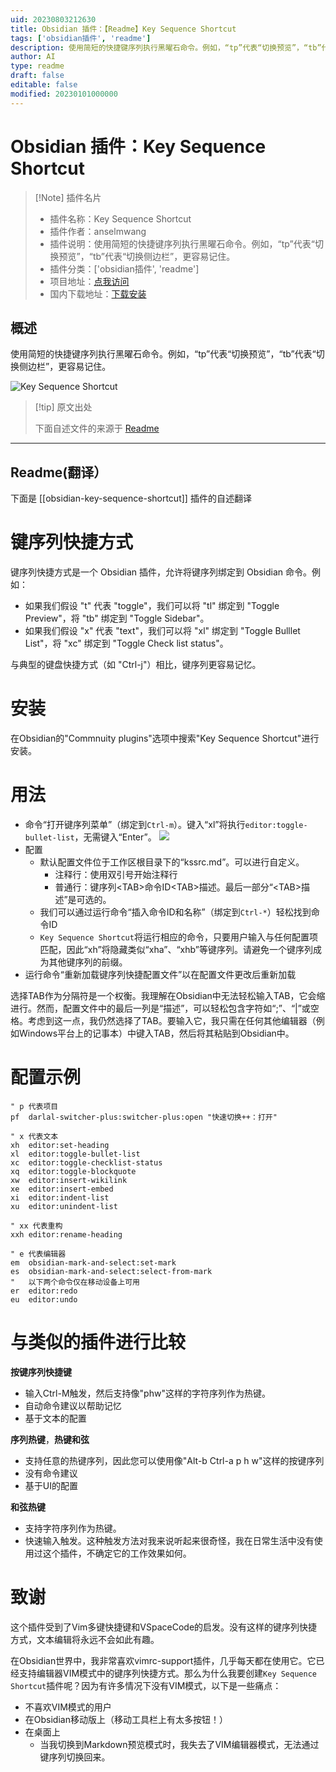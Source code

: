 ```yaml
---
uid: 20230803212630
title: Obsidian 插件：【Readme】Key Sequence Shortcut
tags: ['obsidian插件', 'readme']
description: 使用简短的快捷键序列执行黑曜石命令。例如，“tp”代表“切换预览”，“tb”代表“切换侧边栏”，更容易记住。
author: AI
type: readme
draft: false
editable: false
modified: 20230101000000
---
```


# Obsidian 插件：Key Sequence Shortcut

> [!Note] 插件名片
> - 插件名称：Key Sequence Shortcut
> - 插件作者：anselmwang
> - 插件说明：使用简短的快捷键序列执行黑曜石命令。例如，“tp”代表“切换预览”，“tb”代表“切换侧边栏”，更容易记住。
> - 插件分类：['obsidian插件', 'readme']
> - 项目地址：[点我访问](https://github.com/anselmwang/obsidian-key-sequence-shortcut)
> - 国内下载地址：[下载安装](https://pkmer.cn/products/plugin/pluginMarket/?obsidian-key-sequence-shortcut)

## 概述

使用简短的快捷键序列执行黑曜石命令。例如，“tp”代表“切换预览”，“tb”代表“切换侧边栏”，更容易记住。

![Key Sequence Shortcut](https://cdn.pkmer.cn/covers/obsidian-key-sequence-shortcut.png!pkmer)

> [!tip] 原文出处
> 
>下面自述文件的来源于 [Readme](https://ghproxy.net/https://raw.githubusercontent.com/anselmwang/obsidian-key-sequence-shortcut/main/README.md)
> 

---

## Readme(翻译）

下面是 [[obsidian-key-sequence-shortcut]] 插件的自述翻译



# 键序列快捷方式

键序列快捷方式是一个 Obsidian 插件，允许将键序列绑定到 Obsidian 命令。例如：
- 如果我们假设 "t" 代表 "toggle"，我们可以将 "tl" 绑定到 "Toggle Preview"，将 "tb" 绑定到 "Toggle Sidebar"。
- 如果我们假设 "x" 代表 "text"，我们可以将 "xl" 绑定到 "Toggle Bulllet List"，将 "xc" 绑定到 "Toggle Check list status"。

与典型的键盘快捷方式（如 "Ctrl-j"）相比，键序列更容易记忆。

# 安装

在Obsidian的"Commnuity plugins"选项中搜索"Key Sequence Shortcut"进行安装。

# 用法

- 命令“打开键序列菜单”（绑定到`Ctrl-m`）。键入“xl”将执行`editor:toggle-bullet-list`，无需键入“Enter”。
![](attachments/2022-02-26-07-33-19.png)
- 配置
  - 默认配置文件位于工作区根目录下的“kssrc.md”。可以进行自定义。
    - 注释行：使用双引号开始注释行
    - 普通行：键序列&lt;TAB&gt;命令ID&lt;TAB&gt;描述。最后一部分“&lt;TAB&gt;描述”是可选的。
  - 我们可以通过运行命令“插入命令ID和名称”（绑定到`Ctrl-*`）轻松找到命令ID
  - `Key Sequence Shortcut`将运行相应的命令，只要用户输入与任何配置项匹配，因此“xh”将隐藏类似“xha”、“xhb”等键序列。请避免一个键序列成为其他键序列的前缀。
- 运行命令“重新加载键序列快捷配置文件”以在配置文件更改后重新加载

选择TAB作为分隔符是一个权衡。我理解在Obsidian中无法轻松输入TAB，它会缩进行。然而，配置文件中的最后一列是“描述”，可以轻松包含字符如“;”、“|”或空格。考虑到这一点，我仍然选择了TAB。要输入它，我只需在任何其他编辑器（例如Windows平台上的记事本）中键入TAB，然后将其粘贴到Obsidian中。

# 配置示例

```
" p 代表项目
pf	darlal-switcher-plus:switcher-plus:open	"快速切换++：打开"

" x 代表文本
xh	editor:set-heading
xl	editor:toggle-bullet-list
xc	editor:toggle-checklist-status
xq	editor:toggle-blockquote
xw	editor:insert-wikilink
xe	editor:insert-embed
xi	editor:indent-list
xu	editor:unindent-list

" xx 代表重构
xxh	editor:rename-heading

" e 代表编辑器
em	obsidian-mark-and-select:set-mark
es	obsidian-mark-and-select:select-from-mark
"	以下两个命令仅在移动设备上可用
er	editor:redo
eu	editor:undo
```

# 与类似的插件进行比较

**按键序列快捷键**
- 输入Ctrl-M触发，然后支持像"phw"这样的字符序列作为热键。
- 自动命令建议以帮助记忆
- 基于文本的配置

**序列热键**，**热键和弦**
- 支持任意的热键序列，因此您可以使用像"Alt-b Ctrl-a p h w"这样的按键序列
- 没有命令建议
- 基于UI的配置

**和弦热键**
- 支持字符序列作为热键。
- 快速输入触发。这种触发方法对我来说听起来很奇怪，我在日常生活中没有使用过这个插件，不确定它的工作效果如何。

# 致谢

这个插件受到了Vim多键快捷键和VSpaceCode的启发。没有这样的键序列快捷方式，文本编辑将永远不会如此有趣。

在Obsidian世界中，我非常喜欢vimrc-support插件，几乎每天都在使用它。它已经支持编辑器VIM模式中的键序列快捷方式。那么为什么我要创建`Key Sequence Shortcut`插件呢？因为有许多情况下没有VIM模式，以下是一些痛点：
- 不喜欢VIM模式的用户
- 在Obsidian移动版上（移动工具栏上有太多按钮！）
- 在桌面上
  - 当我切换到Markdown预览模式时，我失去了VIM编辑器模式，无法通过键序列切换回来。



